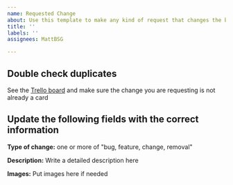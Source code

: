 ```yaml
---
name: Requested Change
about: Use this template to make any kind of request that changes the bot. Please *do not* open a regular issue not using a template.
title: ''
labels: ''
assignees: MattBSG

---
```


## Double check duplicates
See the [Trello board](https://trello.com/b/2y9jL4mo/mecha-bowser) and make sure the change you are requesting is not already a card

## Update the following fields with the correct information
**Type of change:** one or more of "bug, feature, change, removal"

**Description:** Write a detailed description here

**Images:** Put images here if needed
